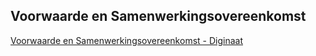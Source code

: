 ## Voorwaarde en Samenwerkingsovereenkomst
[Voorwaarde en Samenwerkingsovereenkomst - Diginaat](https://github.com/Diginaat/voorwaarde/blob/main/VOORWAARDE.md)
